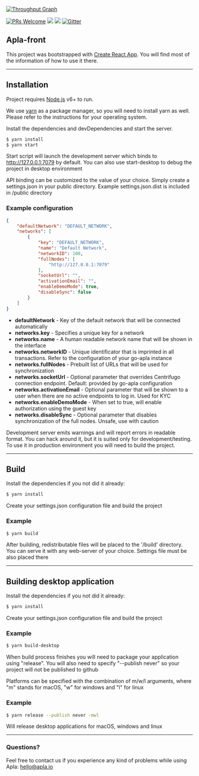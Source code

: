 [![Throughput Graph](https://graphs.waffle.io/AplaProject/apla-front/throughput.svg)](https://waffle.io/AplaProject/apla-front/metrics/throughput)

[![PRs Welcome](https://img.shields.io/badge/PRs-welcome-brightgreen.svg?style=flat-square)](http://makeapullrequest.com)
[![](https://tokei.rs/b1/github/AplaProject/apla-front)](https://github.com/AplaProject/apla-front)
![](https://reposs.herokuapp.com/?path=AplaProject/apla-front&style=flat)
[![Gitter](https://badges.gitter.im/Join%20Chat.svg)](https://gitter.im/AplaProject?utm_source=badge&utm_medium=badge&utm_campaign=pr-badge)


## Apla-front
This project was bootstrapped with [Create React App](https://github.com/facebookincubator/create-react-app). You will find most of the information of how to use it there.

----------

## Installation
Project requires [Node.js](https://nodejs.org/) v6+ to run.

We use [yarn](https://yarnpkg.com/en/docs/install) as a package manager, so you will need to install yarn as well. Please refer to the instructions for your operating system.

Install the dependencies and devDependencies and start the server.

```bash
$ yarn install
$ yarn start
```

Start script will launch the development server which binds to http://127.0.0.1:7079 by default. You can also use start-desktop to debug the project in desktop environment

API binding can be customized to the value of your choice. Simply create a settings.json in your public directory. Example settings.json.dist is included in /public directory

### Example configuration

```json
{
    "defaultNetwork": "DEFAULT_NETWORK",
    "networks": [
        {
            "key": "DEFAULT_NETWORK",
            "name": "Default Network",
            "networkID": 100,
            "fullNodes": [
                "http://127.0.0.1:7079"
            ],
            "socketUrl": "",
            "activationEmail": "",
            "enableDemoMode": true,
            "disableSync": false
        }
    ]
}
```
- **defaultNetwork** - Key of the default network that will be connected automatically
- **networks.key** - Specifies a unique key for a network
- **networks.name** - A human readable network name that will be shown in the interface
- **networks.networkID** - Unique identificator that is imprinted in all transactions. Refer to the configuration of your go-apla instance
- **networks.fullNodes** - Prebuilt list of URLs that will be used for synchronization
- **networks.socketUrl** - Optional parameter that overrides Centrifugo connection endpoint. Default: provided by go-apla configuration
- **networks.activationEmail** - Optional parameter that will be shown to a user when there are no active endpoints to log in. Used for KYC
- **networks.enableDemoMode** - When set to true, will enable authorization using the guest key
- **networks.disableSync** - Optional parameter that disables synchronization of the full nodes. Unsafe, use with caution

Development server emits warnings and will report errors in readable format. You can hack around it, but it is suited only for development/testing. To use it in production environment you will need to build the project.

----------

## Build
Install the dependencies if you not did it already:
```bash
$ yarn install
```

Create your settings.json configuration file and build the project

### Example

```bash
$ yarn build
```

After building, redistributable files will be placed to the '/build' directory. You can serve it with any web-server of your choice. Settings file must be also placed there

----------

## Building desktop application
Install the dependencies if you not did it already:
```bash
$ yarn install
```

Create your settings.json configuration file and build the project

### Example

```bash
$ yarn build-desktop
```

When build process finishes you will need to package your application using "release". You will also need to specify "--publish never" so your project will not be published to github

Platforms can be specified with the combination of m/w/l arguments, where "m" stands for macOS, "w" for windows and "l" for linux

### Example

```bash
$ yarn release --publish never -mwl
```
Will release desktop applications for macOS, windows and linux

----------

### Questions?

Feel free to contact us if you experience any kind of problems while using Apla: hello@apla.io
